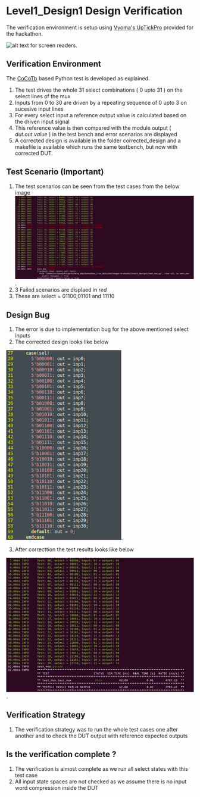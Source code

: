 # Level1_Design1 Design Verification

The verification environment is setup using [Vyoma's UpTickPro](https://vyomasystems.com) provided for the hackathon.

![alt text for screen readers](./images/vyoma_id_Sheshu_Ramanandan.png "ID-Sheshu Ramanandan").

## Verification Environment

The [CoCoTb](https://www.cocotb.org/) based Python test is developed as explained.
1) The test drives the whole 31 select combinations ( 0 upto 31 ) on the select lines of the mux
2) Inputs from 0 to 30 are driven by a repeating sequence of 0 upto 3 on sucesive input lines
3) For every select input a reference output value is calculated based on the driven input signal
4) This reference value is then compared with the module output ( *dut.out.value* ) in the test bench and error scenarios are displayed
5) A corrected design is available in the folder corrected_design and a makefile is available which runs the same testbench, but now with corrected DUT.

## Test Scenario **(Important)**

1) The test scenarios can be seen from the test cases from the below image
![alt text for screen readers](./images/level1_design1_error_scenarios.png "level1_design1 Test cases").
2) 3 Failed scenarios are displaed in *red*
3) These are select = 01100,01101 and 11110


## Design Bug

1) The error is due to implementation bug for the above mentioned select inputs
2) The corrected design looks like below

![alt text for screen readers](./images/level1_design1_correction.png "level1_design1 Corrected").

3) After correcttion the test results looks like below

![alt text for screen readers](./images/level1_design1_correction_results.png "level1_design1_corrected Test cases").

## Verification Strategy

1) The verification strategy was to run the whole test cases one after another and to check the DUT output with reference expected outputs

## Is the verification complete ?

1) The verification is almost complete as we run all select states with this test case
2) All input state spaces are not checked as we assume there is no input word compression inside the DUT
